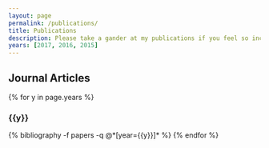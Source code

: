 ```yaml
---
layout: page
permalink: /publications/
title: Publications
description: Please take a gander at my publications if you feel so inclined!
years: [2017, 2016, 2015]
---
```


<h2>Journal Articles</h2>
{% for y in page.years %}
  <h3 class="year">{{y}}</h3>
  {% bibliography -f papers -q @*[year={{y}}]* %}
{% endfor %}


